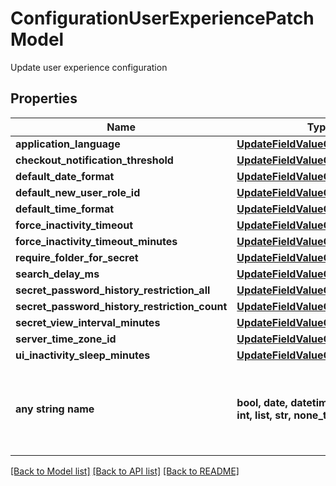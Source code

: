 # ConfigurationUserExperiencePatchModel

Update user experience configuration

## Properties
Name | Type | Description | Notes
------------ | ------------- | ------------- | -------------
**application_language** | [**UpdateFieldValueOfInt32**](UpdateFieldValueOfInt32.md) |  | [optional] 
**checkout_notification_threshold** | [**UpdateFieldValueOfInt32**](UpdateFieldValueOfInt32.md) |  | [optional] 
**default_date_format** | [**UpdateFieldValueOfInt32**](UpdateFieldValueOfInt32.md) |  | [optional] 
**default_new_user_role_id** | [**UpdateFieldValueOfOptionalInt32**](UpdateFieldValueOfOptionalInt32.md) |  | [optional] 
**default_time_format** | [**UpdateFieldValueOfInt32**](UpdateFieldValueOfInt32.md) |  | [optional] 
**force_inactivity_timeout** | [**UpdateFieldValueOfBoolean**](UpdateFieldValueOfBoolean.md) |  | [optional] 
**force_inactivity_timeout_minutes** | [**UpdateFieldValueOfInt32**](UpdateFieldValueOfInt32.md) |  | [optional] 
**require_folder_for_secret** | [**UpdateFieldValueOfBoolean**](UpdateFieldValueOfBoolean.md) |  | [optional] 
**search_delay_ms** | [**UpdateFieldValueOfInt32**](UpdateFieldValueOfInt32.md) |  | [optional] 
**secret_password_history_restriction_all** | [**UpdateFieldValueOfBoolean**](UpdateFieldValueOfBoolean.md) |  | [optional] 
**secret_password_history_restriction_count** | [**UpdateFieldValueOfOptionalInt32**](UpdateFieldValueOfOptionalInt32.md) |  | [optional] 
**secret_view_interval_minutes** | [**UpdateFieldValueOfInt32**](UpdateFieldValueOfInt32.md) |  | [optional] 
**server_time_zone_id** | [**UpdateFieldValueOfString**](UpdateFieldValueOfString.md) |  | [optional] 
**ui_inactivity_sleep_minutes** | [**UpdateFieldValueOfInt32**](UpdateFieldValueOfInt32.md) |  | [optional] 
**any string name** | **bool, date, datetime, dict, float, int, list, str, none_type** | any string name can be used but the value must be the correct type | [optional]

[[Back to Model list]](../README.md#documentation-for-models) [[Back to API list]](../README.md#documentation-for-api-endpoints) [[Back to README]](../README.md)


